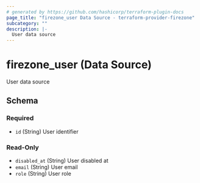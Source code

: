 ```yaml
---
# generated by https://github.com/hashicorp/terraform-plugin-docs
page_title: "firezone_user Data Source - terraform-provider-firezone"
subcategory: ""
description: |-
  User data source
---
```


# firezone_user (Data Source)

User data source



<!-- schema generated by tfplugindocs -->
## Schema

### Required

- `id` (String) User identifier

### Read-Only

- `disabled_at` (String) User disabled at
- `email` (String) User email
- `role` (String) User role


